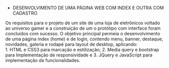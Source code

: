 - DESENVOLVIMENTO DE UMA PÁGINA WEB COM INDEX E OUTRA COM CADASTRO 

 Os requisitos para o projeto de um site de uma loja de eletrônicos voltado ao universo gamer e a construição de um o protótipo com interface foram concluídos com sucesso.
  O objetivo principal permeia o desenvolvimento de uma página index (home) e de login, contendo menu, banner, destaque, novidades, galeria e rodapé para layout de desktop, aplicando:  
    1. HTML e CSS3 para marcação e estilização;
    2. Media query e bootstrap para Implementação de responsividade e 
    3. JQuery e JavaScript para implementação de funcionalidades.
